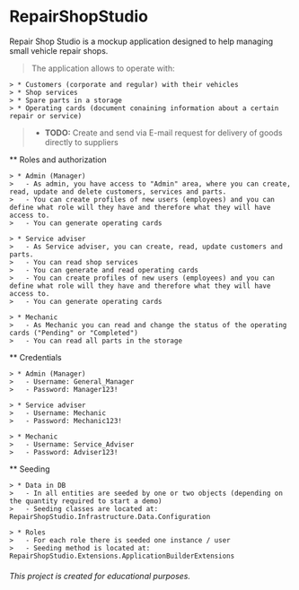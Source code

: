 # RepairShopStudio

Repair Shop Studio is a mockup application designed to help managing small vehicle repair shops.

> The application allows to operate with:
```
> * Customers (corporate and regular) with their vehicles
> * Shop services
> * Spare parts in a storage
> * Operating cards (document conaining information about a certain repair or service)
```


> * **TODO:** Create and send via E-mail request for delivery of goods directly to suppliers 


** Roles and authorization
```
> * Admin (Manager)
>   - As admin, you have access to "Admin" area, where you can create, read, update and delete customers, services and parts. 
>   - You can create profiles of new users (employees) and you can define what role will they have and therefore what they will have access to.
>   - You can generate operating cards

> * Service adviser
>   - As Service adviser, you can create, read, update customers and parts. 
>   - You can read shop services
>   - You can generate and read operating cards
>   - You can create profiles of new users (employees) and you can define what role will they have and therefore what they will have access to.
>   - You can generate operating cards

> * Mechanic
>   - As Mechanic you can read and change the status of the operating cards ("Pending" or "Completed")
>   - You can read all parts in the storage
```


** Credentials
```
> * Admin (Manager)
>   - Username: General_Manager
>   - Password: Manager123!

> * Service adviser
>   - Username: Mechanic
>   - Password: Mechanic123!

> * Mechanic
>   - Username: Service_Adviser
>   - Password: Adviser123!
```


** Seeding
```
> * Data in DB
>   - In all entities are seeded by one or two objects (depending on the quantity required to start a demo)
>   - Seeding classes are located at: RepairShopStudio.Infrastructure.Data.Configuration

> * Roles
>   - For each role there is seeded one instance / user
>   - Seeding method is located at: RepairShopStudio.Extensions.ApplicationBuilderExtensions
```

###### This project is created for educational purposes. 
